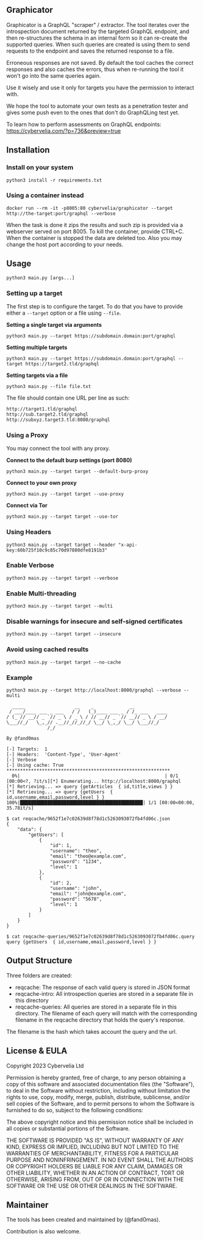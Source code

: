 

## Graphicator

Graphicator is a GraphQL "scraper" / extractor. The tool iterates over the introspection document returned by the targeted GraphQL endpoint, and then re-structures the schema in an internal form so it can re-create the supported queries. When such queries are created is using them to send requests to the endpoint and saves the returned response to a file.

Erroneous responses are not saved. By default the tool caches the correct responses and also caches the errors, thus when re-running the tool it won't go into the same queries again.

Use it wisely and use it only for targets you have the permission to interact with.

We hope the tool to automate your own tests as a penetration tester and gives some push even to the ones that don't do GraphQLing test yet.

To learn how to perform assessments on GraphQL endpoints: https://cybervelia.com/?p=736&preview=true

## Installation

### Install on your system

```
python3 install -r requirements.txt
```

### Using a container instead

```
docker run --rm -it -p8005:80 cybervelia/graphicator --target http://the-target:port/graphql --verbose
```

When the task is done it zips the results and such zip is provided via a webserver served on port 8005. To kill the container, provide CTRL+C. When the container is stopped the data are deleted too. Also you may change the host port according to your needs.

## Usage

```
python3 main.py [args...]
```

### Setting up a target

The first step is to configure the target. To do that you have to provide either a `--target` option or a file using `--file`.

**Setting a single target via arguments**

```
python3 main.py --target https://subdomain.domain:port/graphql
```

**Setting multiple targets**

```
python3 main.py --target https://subdomain.domain:port/graphql --target https://target2.tld/graphql
```

**Setting targets via a file**

```
python3 main.py --file file.txt
```

The file should contain one URL per line as such:

```
http://target1.tld/graphql
http://sub.target2.tld/graphql
http://subxyz.target3.tld:8080/graphql
```

### Using a Proxy

You may connect the tool with any proxy.

**Connect to the default burp settings (port 8080)**

```
python3 main.py --target target --default-burp-proxy
```

**Connect to your own proxy**

```
python3 main.py --target target --use-proxy
```

**Connect via Tor**

```
python3 main.py --target target --use-tor
```

### Using Headers

```
python3 main.py --target target --header "x-api-key:60b725f10c9c85c70d97880dfe8191b3"
```

### Enable Verbose

```
python3 main.py --target target --verbose
```

### Enable Multi-threading

```
python3 main.py --target target --multi
```

### Disable warnings for insecure and self-signed certificates

```
python3 main.py --target target --insecure
```

### Avoid using cached results

```
python3 main.py --target target --no-cache
```

### Example

```
python3 main.py --target http://localhost:8000/graphql --verbose --multi

  _____                  __    _             __           
 / ___/____ ___ _ ___   / /   (_)____ ___ _ / /_ ___   ____
/ (_ // __// _ `// _ \ / _ \ / // __// _ `// __// _ \ / __/
\___//_/   \_,_// .__//_//_//_/ \__/ \_,_/ \__/ \___//_/   
               /_/                                         

By @fand0mas

[-] Targets:  1
[-] Headers:  'Content-Type', 'User-Agent'
[-] Verbose
[-] Using cache: True
************************************************************
  0%|                                                     | 0/1 [00:00<?, ?it/s][*] Enumerating... http://localhost:8000/graphql
[*] Retrieving... => query {getArticles  { id,title,views } }
[*] Retrieving... => query {getUsers  { id,username,email,password,level } }
100%|█████████████████████████████████████████████| 1/1 [00:00<00:00, 35.78it/s]
```

```
$ cat reqcache/9652f1e7c02639d8f78d1c5263093072fb4fd06c.json 
{
    "data": {
        "getUsers": [
            {
                "id": 1,
                "username": "theo",
                "email": "theo@example.com",
                "password": "1234",
                "level": 1
            },
            {
                "id": 2,
                "username": "john",
                "email": "john@example.com",
                "password": "5678",
                "level": 1
            }
        ]
    }
}
```

```
$ cat reqcache-queries/9652f1e7c02639d8f78d1c5263093072fb4fd06c.query 
query {getUsers  { id,username,email,password,level } }
```



## Output Structure

Three folders are created:

- reqcache: The response of each valid query is stored in JSON format
- reqcache-intro: All introspection queries are stored in a separate file in this directory
- reqcache-queries: All queries are stored in a separate file in this directory. The filename of each query will match with the corresponding filename in the reqcache directory that holds the query's response.

The filename is the hash which takes account the query and the url.

## License & EULA

Copyright 2023 Cybervelia Ltd

Permission is hereby granted, free of charge, to any person obtaining a copy of this software and associated documentation files (the  "Software"), to deal in the Software without restriction, including  without limitation the rights to use, copy, modify, merge, publish,  distribute, sublicense, and/or sell copies of the Software, and to  permit persons to whom the Software is furnished to do so, subject to  the following conditions:

The above copyright notice and this permission notice shall be included in all copies or substantial portions of the Software.

THE SOFTWARE IS PROVIDED "AS IS", WITHOUT WARRANTY OF ANY KIND,  EXPRESS OR IMPLIED, INCLUDING BUT NOT LIMITED TO THE WARRANTIES OF  MERCHANTABILITY, FITNESS FOR A PARTICULAR PURPOSE AND NONINFRINGEMENT.  IN NO EVENT SHALL THE AUTHORS OR COPYRIGHT HOLDERS BE LIABLE FOR ANY  CLAIM, DAMAGES OR OTHER LIABILITY, WHETHER IN AN ACTION OF CONTRACT,  TORT OR OTHERWISE, ARISING FROM, OUT OF OR IN CONNECTION WITH THE  SOFTWARE OR THE USE OR OTHER DEALINGS IN THE SOFTWARE.

## Maintainer

The tools has been created and maintained by (@fand0mas).

Contribution is also welcome.